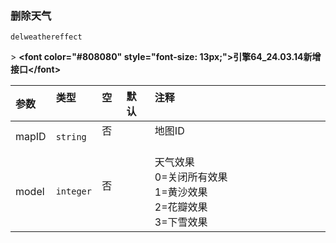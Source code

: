 ### 删除天气

`delweathereffect`

&gt; **&lt;font color="#808080" style="font-size: 13px;"&gt;引擎64_24.03.14新增接口&lt;/font&gt;**

| 参数  | 类型      | 空   | 默认 | 注释                                                                 |
| :---- | :-------- | :--- | :--- | :------------------------------------------------------------------- |
| mapID | `string`  | 否   |      | 地图ID                                                               |
| model | `integer` | 否   |      | 天气效果<br />0=关闭所有效果<br />1=黄沙效果<br />2=花瓣效果<br />3=下雪效果 |

